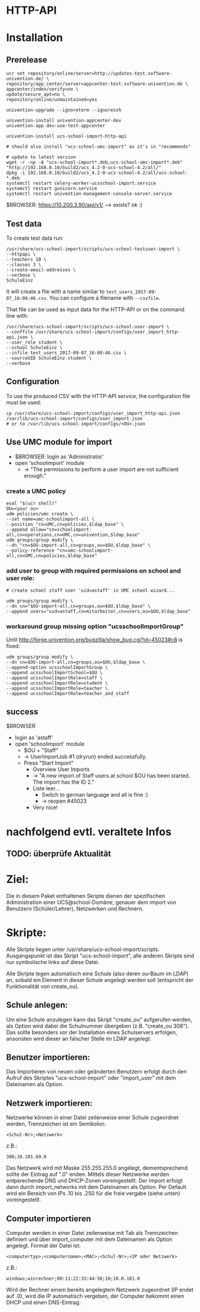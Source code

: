 # HTTP-API

# Installation

## Prerelease

	ucr set repository/online/server=http://updates-test.software-univention.de/ \
	repository/app_center/server=appcenter-test.software-univention.de \
	appcenter/index/verify=no \
	update/secure_apt=no \
	repository/online/unmaintained=yes

	univention-upgrade --ignoreterm --ignoressh

	univention-install univention-appcenter-dev
	univention-app dev-use-test-appcenter

	univention-install ucs-school-import-http-api

	# should also install "ucs-school-umc-import" as it's in "recommends"

	# update to latest version
	wget -r -np -A "ucs-school-import*.deb,ucs-school-umc-import*.deb" "http://192.168.0.10/build2/ucs_4.2-0-ucs-school-4.2/all/"
	dpkg -i 192.168.0.10/build2/ucs_4.2-0-ucs-school-4.2/all/ucs-school-*.deb
	systemctl restart celery-worker-ucsschool-import.service
	systemctl restart gunicorn.service
	systemctl restart univention-management-console-server.service

$BROWSER: https://10.200.3.90/api/v1/ --> exists? ok :)

## Test data

To create test data run:

	/usr/share/ucs-school-import/scripts/ucs-school-testuser-import \
	--httpapi \
	--teachers 10 \
	--classes 3 \
	--create-email-addresses \
	--verbose \
	SchuleEinz

It will create a file with a name similar to   `test_users_2017-09-07_16:09:46.csv`. You can configure a filename with `--csvfile`.

That file can be used as input data for the HTTP-API or on the command line with:

	/usr/share/ucs-school-import/scripts/ucs-school-user-import \
	--conffile /usr/share/ucs-school-import/configs/user_import_http-api.json \
	--user_role student \
	--school SchuleEinz \
	--infile test_users_2017-09-07_16:09:46.csv \
	--sourceUID SchuleEinz-student \
	--verbose

## Configuration

To use the produced CSV with the HTTP-API service, the configuration file must be used:

	cp /usr/share/ucs-school-import/configs/user_import_http-api.json /var/lib/ucs-school-import/configs/user_import.json
	# or to /var/lib/ucs-school-import/configs/<OU>.json

## Use UMC module for import

* $BROWSER: login as 'Administrator'
* open 'schoolimport' module
	* → "The permissions to perform a user import are not sufficient enough."

### create a UMC policy

	eval "$(ucr shell)"
	OU=<your ou>
	udm policies/umc create \
	--set name=umc-schoolimport-all \
	--position "cn=UMC,cn=policies,$ldap_base" \
	--append allow="cn=schoolimport-all,cn=operations,cn=UMC,cn=univention,$ldap_base"
	udm groups/group modify \
	--dn "cn=$OU-import-all,cn=groups,ou=$OU,$ldap_base" \
	--policy-reference "cn=umc-schoolimport-all,cn=UMC,cn=policies,$ldap_base"

### add user to group with required permissions on school and user role:

	# create school staff user 'uid=astaff' in UMC school wizard...

	udm groups/group modify \
	--dn cn="$OU-import-all,cn=groups,ou=$OU,$ldap_base" \
	--append users="uid=astaff,cn=mitarbeiter,cn=users,ou=$OU,$ldap_base"

### workaround group missing option "ucsschoolImportGroup"

Until http://forge.univention.org/bugzilla/show_bug.cgi?id=45023#c8 is fixed:

	udm groups/group modify \
	--dn cn=$OU-import-all,cn=groups,ou=$OU,$ldap_base \
	--append-option ucsschoolImportGroup \
	--append ucsschoolImportSchool=$OU \
	--append ucsschoolImportRole=staff \
	--append ucsschoolImportRole=student \
	--append ucsschoolImportRole=teacher \
	--append ucsschoolImportRole=teacher_and_staff

## success

$BROWSER
* login as 'astaff'
* open 'schoolimport' module
	* $OU + "Staff"
	* → UserImportJob #1 (dryrun) ended successfully.
	* Press "Start Import"
		* Overview User Imports
		* → "A new import of Staff users at school $OU has been started. The import has the ID 2."
		* Liste leer...
			* Switch to german language and all is fine :)
			* → reopen #45023
		* Very nice!



# nachfolgend evtl. veraltete Infos

**TODO: überprüfe Aktualität**
---

# Ziel:

Die in diesem Paket enthaltenen Skripte dienen der spezifischen Administration
einer UCS@school-Domäne, genauer dem import von Benutzern (Schüler/Lehrer),
Netzwerken und Rechnern.

# Skripte:

Alle Skripte liegen unter /usr/share/ucs-school-import/scripts. Ausgangspunkt ist das Skript 
"ucs-school-import", alle anderen Skripte sind nur symbolische links auf diese Datei.

Alle Skripte legen automatisch eine Schule (also deren ou-Baum im LDAP) an, sobald
ein Element in dieser Schule angelegt werden soll (entspricht der Funktionalität von
create_ou).

## Schule anlegen:
Um eine Schule anzulegen kann das Skript "create_ou" aufgerufen werden, als Option 
wird dabei die Schulnummer übergeben (z.B. "create_ou 308"). Das sollte besonders
_vor_ der Installation eines Schulservers erfolgen, ansonsten wird dieser an falscher
Stelle im LDAP angelegt.

## Benutzer importieren:
Das Importieren von neuen oder geänderten Benutzern erfolgt durch den Aufruf des 
Skriptes "ucs-school-import" oder "import_user" mit dem Dateinamen als Option.

## Netzwerk importieren:
Netzwerke können in einer Datei zeilenweise einer Schule zugeordnet werden, Trennzeichen
ist ein Semikolon:

    <Schul-Nr>;<Netzwerk>

z.B.:

    308;10.101.69.0

Das Netzwerk wird mit Maske 255.255.255.0 angelegt, dementsprechend sollte der Eintrag auf
".0" enden. Mittels dieser Netzwerke werden entpsrechende DNS und DHCP-Zonen voreingestellt.
Der Import erfolgt dann durch import_networks mit dem Dateinamen als Option.
Per Default wird ein Bereich von IPs .10 bis .250 für die freie vergabe (siehe unten) 
voreingestellt. 

## Computer importieren
Computer werden in einer Datei zeilenweise mit Tab als Trennzeichen definiert und über 
import_computer mit dem Dateinamen als Option angelegt. Format der Datei ist:

    <computertyp>;<computername>;<MAC>;<Schul-Nr>;<IP oder Netzwerk>

z.B.:

    windows;winrechner;00:11:22:33:44:56;10;10.0.101.0

Wird der Rechner einem bereits angelegtem Netzwerk zugeordnet (IP endet auf .0), wird die 
IP automatisch vergeben, der Computer bekommt einen DHCP und einen DNS-Eintrag.
